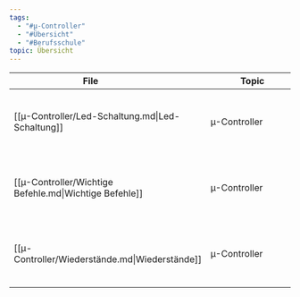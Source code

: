 ```yaml
---
tags:
  - "#µ-Controller"
  - "#Übersicht"
  - "#Berufsschule"
topic: Übersicht
---
```

| <div style="width:275px;">File<div>                    | <div style='width:150px;'>Topic<div> | <div style='width:200px;'>Tags<div>                                                        |
| ------------------------------------------------------ | ------------------------------------ | ------------------------------------------------------------------------------------------ |
| [[µ-Controller/Led-Schaltung.md\|Led-Schaltung]]       | µ-Controller                         | <ul><li>#Berufsschule</li><li>#WPF</li><li>#µ-Controller</li><li>#Elektrotechnik</li></ul> |
| [[µ-Controller/Wichtige Befehle.md\|Wichtige Befehle]] | µ-Controller                         | <ul><li>#Berufsschule</li><li>#WPF</li><li>#µ-Controller</li><li>#Programmieren</li></ul>  |
| [[µ-Controller/Wiederstände.md\|Wiederstände]]         | µ-Controller                         | <ul><li>#Berufsschule</li><li>#WPF</li><li>#µ-Controller</li><li>#Elektrotechnik</li></ul> |
